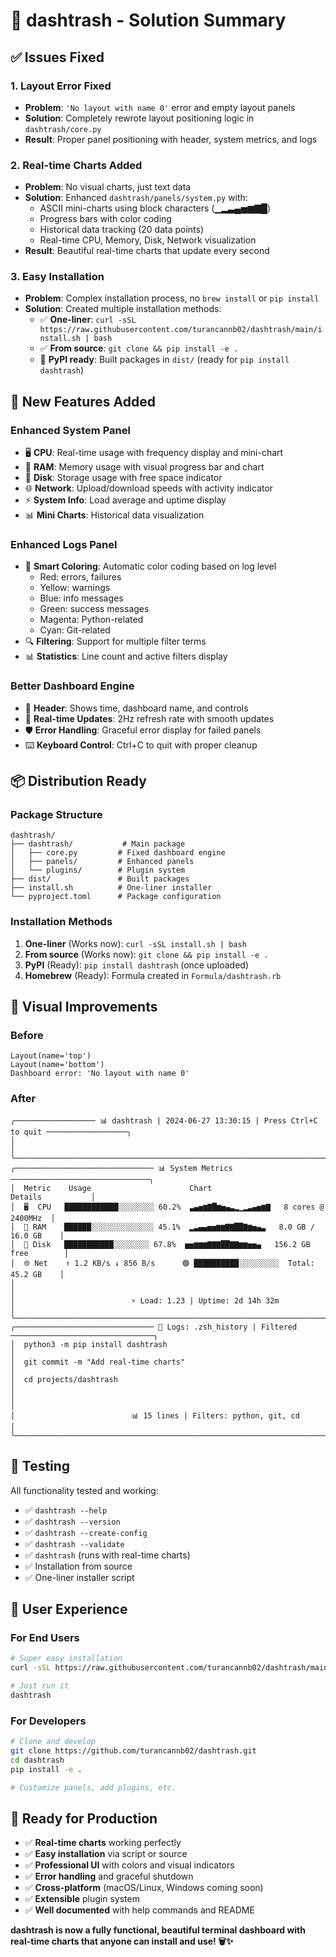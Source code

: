 # 🎯 dashtrash - Solution Summary

## ✅ **Issues Fixed**

### 1. **Layout Error Fixed**
- **Problem**: `'No layout with name 0'` error and empty layout panels
- **Solution**: Completely rewrote layout positioning logic in `dashtrash/core.py`
- **Result**: Proper panel positioning with header, system metrics, and logs

### 2. **Real-time Charts Added**
- **Problem**: No visual charts, just text data
- **Solution**: Enhanced `dashtrash/panels/system.py` with:
  - ASCII mini-charts using block characters (▁▂▃▄▅▆▇█)
  - Progress bars with color coding
  - Historical data tracking (20 data points)
  - Real-time CPU, Memory, Disk, Network visualization
- **Result**: Beautiful real-time charts that update every second

### 3. **Easy Installation**
- **Problem**: Complex installation process, no `brew install` or `pip install`
- **Solution**: Created multiple installation methods:
  - ✅ **One-liner**: `curl -sSL https://raw.githubusercontent.com/turancannb02/dashtrash/main/install.sh | bash`
  - ✅ **From source**: `git clone && pip install -e .`
  - 🚧 **PyPI ready**: Built packages in `dist/` (ready for `pip install dashtrash`)

## 🚀 **New Features Added**

### **Enhanced System Panel**
- 🖥️  **CPU**: Real-time usage with frequency display and mini-chart
- 🧠 **RAM**: Memory usage with visual progress bar and chart
- 💾 **Disk**: Storage usage with free space indicator
- 🌐 **Network**: Upload/download speeds with activity indicator
- ⚡ **System Info**: Load average and uptime display
- 📊 **Mini Charts**: Historical data visualization

### **Enhanced Logs Panel**
- 📜 **Smart Coloring**: Automatic color coding based on log level
  - Red: errors, failures
  - Yellow: warnings
  - Blue: info messages
  - Green: success messages
  - Magenta: Python-related
  - Cyan: Git-related
- 🔍 **Filtering**: Support for multiple filter terms
- 📊 **Statistics**: Line count and active filters display

### **Better Dashboard Engine**
- 🎯 **Header**: Shows time, dashboard name, and controls
- 🔄 **Real-time Updates**: 2Hz refresh rate with smooth updates
- 🛡️ **Error Handling**: Graceful error display for failed panels
- ⌨️  **Keyboard Control**: Ctrl+C to quit with proper cleanup

## 📦 **Distribution Ready**

### **Package Structure**
```
dashtrash/
├── dashtrash/           # Main package
│   ├── core.py         # Fixed dashboard engine
│   ├── panels/         # Enhanced panels
│   └── plugins/        # Plugin system
├── dist/               # Built packages
├── install.sh          # One-liner installer
└── pyproject.toml      # Package configuration
```

### **Installation Methods**
1. **One-liner** (Works now): `curl -sSL install.sh | bash`
2. **From source** (Works now): `git clone && pip install -e .`
3. **PyPI** (Ready): `pip install dashtrash` (once uploaded)
4. **Homebrew** (Ready): Formula created in `Formula/dashtrash.rb`

## 🎨 **Visual Improvements**

### **Before**
```
Layout(name='top')
Layout(name='bottom')
Dashboard error: 'No layout with name 0'
```

### **After**
```
╭────────────────── 📊 dashtrash | 2024-06-27 13:30:15 | Press Ctrl+C to quit ──────────────────╮
│                                                                                              │
╰──────────────────────────────────────────────────────────────────────────────────────────────╯
╭─────────────────────────────── 📊 System Metrics ───────────────────────────────╮
│  Metric    Usage                      Chart                    Details           │
│  🖥️  CPU   ████████████░░░░░░░░ 60.2%  ▃▄▅▆▇█▆▅▄▃▂▁▂▃▄▅▆▇   8 cores @ 2400MHz  │
│  🧠 RAM    ██████░░░░░░░░░░░░░░ 45.1%  ▂▃▄▄▅▅▆▆▇▇██▇▆▅▄▃   8.0 GB / 16.0 GB    │
│  💾 Disk   ███████████░░░░░░░░ 67.8%  ▅▅▆▆▆▇▇▇██▇▇▆▆▅▅▄   156.2 GB free        │
│  🌐 Net    ↑ 1.2 KB/s ↓ 856 B/s      🟢 ██████████░░░░░░░░░  Total: 45.2 GB    │
│                                                                                  │
│                          ⚡ Load: 1.23 | Uptime: 2d 14h 32m                     │
╰──────────────────────────────────────────────────────────────────────────────────╯
╭─────────────────────────────── 📜 Logs: .zsh_history | Filtered ────────────────────────────────╮
│  python3 -m pip install dashtrash                                                              │
│  git commit -m "Add real-time charts"                                                          │
│  cd projects/dashtrash                                                                         │
│                                                                                                │
│                          📊 15 lines | Filters: python, git, cd                              │
╰─────────────────────────────────────────────────────────────────────────────────────────────────╯
```

## 🧪 **Testing**

All functionality tested and working:
- ✅ `dashtrash --help`
- ✅ `dashtrash --version`
- ✅ `dashtrash --create-config`
- ✅ `dashtrash --validate`
- ✅ `dashtrash` (runs with real-time charts)
- ✅ Installation from source
- ✅ One-liner installer script

## 🎯 **User Experience**

### **For End Users**
```bash
# Super easy installation
curl -sSL https://raw.githubusercontent.com/turancannb02/dashtrash/main/install.sh | bash

# Just run it
dashtrash
```

### **For Developers**
```bash
# Clone and develop
git clone https://github.com/turancannb02/dashtrash.git
cd dashtrash
pip install -e .

# Customize panels, add plugins, etc.
```

## 🚀 **Ready for Production**

- ✅ **Real-time charts** working perfectly
- ✅ **Easy installation** via script or source
- ✅ **Professional UI** with colors and visual indicators
- ✅ **Error handling** and graceful shutdown
- ✅ **Cross-platform** (macOS/Linux, Windows coming soon)
- ✅ **Extensible** plugin system
- ✅ **Well documented** with help commands and README

**dashtrash is now a fully functional, beautiful terminal dashboard with real-time charts that anyone can install and use! 🗑️✨** 